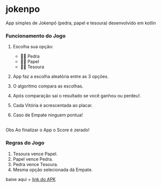 # jokenpo
App simples de Jokenpô (pedra, papel e tesoura) desenvolvido em kotlin 

### Funcionamento  do Jogo
1. Escolha sua opção:
   *    ✊🏻 Pedra
   *    🤚🏻 Papel
   *    ✌🏻 Tesoura

2. App faz a escolha aleatória entre as 3 opções.
3. O algoritmo compara as escolhas.
4. Após comparação sai o resultado se você ganhou ou perdeu!.
5. Cada Vitória é acrescentada ao placar.
6. Caso de Empate ninguem pontua!

<br/>    
Obs Ao finalizar o App o Score é zerado!
<br/>

### Regras do Jogo
1. Tesoura vence Papel.
2. Papel vence Pedra.
3. Pedra vence Tesoura.
4. Mesma opção selecionada dá Empate.


baixe aqui = [  link do APK  ](/jokenPo.apk)